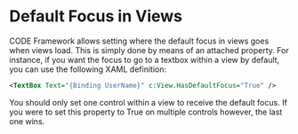 ﻿# Default Focus in Views

CODE Framework allows setting where the default focus in views goes when views load. This is simply done by means of an attached property. For instance, if you want the focus to go to a textbox within a view by default, you can use the following XAML definition:

```xml
<TextBox Text="{Binding UserName}" c:View.HasDefaultFocus="True" />
```

You should only set one control within a view to receive the default focus. If you were to set this property to True on multiple controls however, the last one wins.
